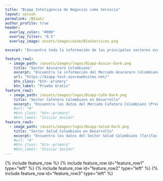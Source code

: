 ```yaml
---
title: "Biapp Inteligencia de Negocios como Servicio"
layout: splash
permalink: /BIaaS/
author_profile: true
header:
  overlay_color: "#000"
  overlay_filter: "0.5"  
  overlay_image: assets/images/wide/BIasServices.png

excerpt: "Encuentra toda la información de los principales sectores económicos colombianos, en un solo lugar. "

feature_row1:
  - image_path: /assets/images/logos/Biapp-Azucar-Dark.png
    title: "Sector Azucarero Colombiano"
    excerpt: "Encuentra la información del Mercado Azucarero Colombiano en un solo lugar (Precios, Clima, Tasa de cambio, Aranceles, Previsiones, Noticias)"
    url: "https://biapp-test.azurewebsites.net/"
    btn_class: "btn--primary"
    btn_label: "Prueba Gratis"
feature_row2:
  - image_path: /assets/images/logos/Biapp-Cafe-Dark.png
    title: "Sector Cafetero Colombiano en Desarrollo"
    excerpt: "Encuentra los datos del Mercado Cafetero Colombiano (Precios, Clima, Proyecciones, Noticias)"
    #url: "#"
    #btn_class: "btn--primary"
    #btn_label: "Iniciar Sesión"
feature_row3:
  - image_path: /assets/images/logos/Biapp-Salud-Dark.png
    title: "Sector Salud Colombiano en Desarrollo"
    excerpt: "Encuentra los datos del Sector Salud Colombiano (Tarifas, Poblaciones por EPS, Noticias...)"
    #url: "#"
    #btn_class: "btn--primary"
    #btn_label: "Iniciar Sesión"
---
```


{% include feature_row %}
{% include feature_row id="feature_row1" type="left" %}
{% include feature_row id="feature_row2" type="left" %}
{% include feature_row id="feature_row3" type="left" %}
